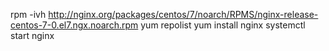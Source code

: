 rpm -ivh http://nginx.org/packages/centos/7/noarch/RPMS/nginx-release-centos-7-0.el7.ngx.noarch.rpm
yum repolist
yum install nginx
systemctl start nginx